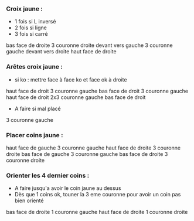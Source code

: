 ### Croix jaune :

- 1 fois si L inversé
- 2 fois si ligne
- 3 fois si carré

bas face de droite
3 couronne droite
devant vers gauche
3 couronne gauche
devant vers droite
haut face de droite

### Arêtes croix jaune :

- si ko : mettre face à face ko et face ok à droite

haut face de droit
3 couronne gauche
bas face de droit
3 couronne gauche
haut face de droit
2x3 couronne gauche
bas face de droit

- A faire si mal placé

3 couronne gauche

### Placer coins jaune :

haut face de gauche
3 couronne gauche
haut face de droite
3 couronne droite
bas face de gauche
3 couronne gauche
bas face de droite
3 couronne droite

### Orienter les 4 dernier coins :

- A faire jusqu'a avoir le coin jaune au dessus
- Dès que 1 coins ok, touner la 3 eme couronne pour avoir un coin pas bien orienté

bas face de droite
1 couronne gauche
haut face de droite
1 couronne droite
